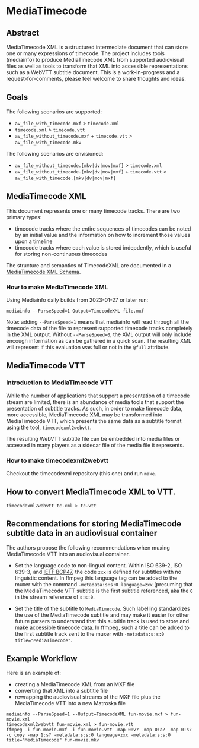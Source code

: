 # MediaTimecode

## Abstract

MediaTimecode XML is a structured intermediate document that can store one or many expressions of timecode. The project includes tools (mediainfo) to produce MediaTimecode XML from supported audiovisual files as well as tools to transform that XML into accessible representations such as a WebVTT subtitle document. This is a work-in-progress and a request-for-comments, please feel welcome to share thoughts and ideas.

## Goals

The following scenarios are supported:

- `av_file_with_timecode.mxf` > `timecode.xml`
- `timecode.xml` > `timecode.vtt`
- `av_file_without_timecode.mxf` + `timecode.vtt` > `av_file_with_timecode.mkv`

The following scenarios are envisioned:

- `av_file_without_timecode.[mkv|dv|mov|mxf]` > `timecode.xml`
- `av_file_without_timecode.[mkv|dv|mov|mxf]` + `timecode.vtt` > `av_file_with_timecode.[mkv|dv|mov|mxf]`

## MediaTimecode XML

This document represents one or many timecode tracks. There are two primary types:
- timecode tracks where the entire sequences of timecodes can be noted by an initial value and the information on how to increment those values upon a timeline
- timecode tracks where each value is stored indepdently, which is useful for storing non-continuous timecodes

The structure and semantics of TimecodeXML are documented in a [MediaTimecode XML Schema](MediaTimecode.xsd).

### How to make MediaTimecode XML

Using Mediainfo daily builds from 2023-01-27 or later run:

`mediainfo --ParseSpeed=1 Output=TimecodeXML file.mxf`

Note: adding `--ParseSpeed=1` means that mediainfo will read through all the timecode data of the file to represent supported timecode tracks completely in the XML output. Without `--ParseSpeed=0`, the XML output will only include encough information as can be gathered in a quick scan. The resulting XML will represent if this evaluation was full or not in the `@full` attribute.

## MediaTimecode VTT

### Introduction to MediaTimecode VTT

While the number of applications that support a presentation of a timecode stream are limited, there is an abundance of media tools that support the presentation of subtitle tracks. As such, in order to make timecode data, more accessible, MediaTimecode XML may be transformed into MediaTimecode VTT, which presents the same data as a subtitle format using the tool, `timecodexml2webvtt`.

The resulting WebVTT subtitle file can be embedded into media files or accessed in many players as a sidecar file of the media file it represents.

### How to make timecodexml2webvtt

Checkout the timecodexml repository (this one) and run `make`.

## How to convert MediaTimecode XML to VTT.

`timecodexml2webvtt tc.xml > tc.vtt`

## Recommendations for storing MediaTimecode subtitle data in an audiovisual container

The authors propose the following recommendations when muxing MediaTimecode VTT into an audiovisual container.

- Set the language code to non-lingual content. Within ISO 639-2, ISO 639-3, and [IETF BCP47](https://www.ietf.org/rfc/bcp/bcp47.txt), the code `zxx` is defined for subtitles with no linguistic content. In ffmpeg this language tag can be added to the muxer with the command `-metadata:s:s:0 language=zxx` (presuming that the MediaTimecode VTT subtitle is the first subtitle referenced, aka the `0` in the stream reference of `s:s:0`.

- Set the title of the subtitle to `MediaTimecode`. Such labelling standardizes the use of the MediaTimecode subtitle and may make it easier for other future parsers to understand that this subtitle track is used to store and make accessible timecode data. In ffmpeg, such a title can be added to the first subtitle track sent to the muxer with `-metadata:s:s:0 title="MediaTimecode"`.

## Example Workflow

Here is an example of:
- creating a MediaTimecode XML from an MXF file
- converting that XML into a subtitle file
- rewrapping the audiovisual streams of the MXF file plus the MediaTimecode VTT into a new Matroska file

```
mediainfo --ParseSpeed=1 --Output=TimecodeXML fun-movie.mxf > fun-movie.xml
timecodexml2webvtt fun-movie.xml > fun-movie.vtt
ffmpeg -i fun-movie.mxf -i fun-movie.vtt -map 0:v? -map 0:a? -map 0:s? -c copy -map 1:s? -metadata:s:s:0 language=zxx -metadata:s:s:0 title="MediaTimecode" fun-movie.mkv
```
